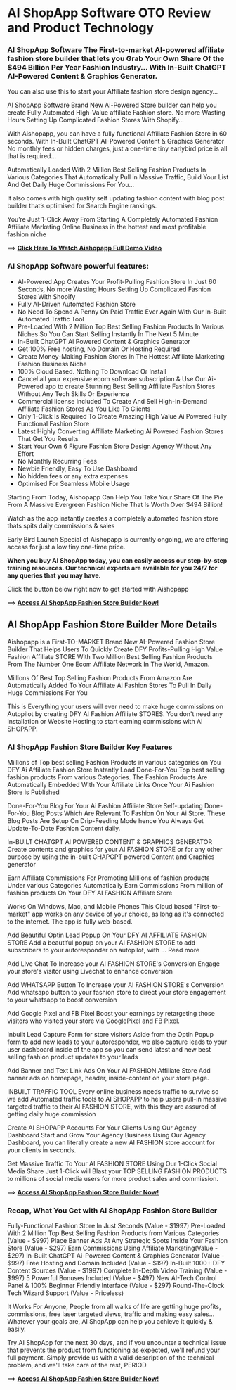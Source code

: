 # AI ShopApp Software OTO Review and Product Technology

### [AI ShopApp Software](https://jvupsell.com/2025/02/ai-shopapp-software-oto-review/) The First-to-market AI-powered affiliate fashion store builder that lets you Grab Your Own Share Of the $494 Billion Per Year Fashion Industry… With In-Built ChatGPT AI-Powered Content & Graphics Generator. 
You can also use this to start your Affiliate fashion store design agency…

AI ShopApp Software Brand New Ai-Powered Store builder can help you create Fully Automated High-Value affiliate Fashion store. No more Wasting Hours Setting Up Complicated Fashion Stores With Shopify…

With Aishopapp, you can have a fully functional Affiliate Fashion Store in 60 seconds. With In-Built ChatGPT AI-Powered Content & Graphics Generator
No monthly fees or hidden charges, just a one-time tiny earlybird price is all that is required… 

Automatically Loaded With 2 Million Best Selling Fashion Products In Various Categories That
Automatically Pull in Massive Traffic, Build Your List And Get Daily Huge Commissions For You…

It also comes with high quality self updating fashion content with blog post builder that’s optimised for Search Engine rankings.

You’re Just 1-Click Away From Starting A Completely Automated Fashion Affiliate Marketing Online Business in the hottest and most profitable fashion niche

==> [**Click Here To Watch Aishopapp Full Demo Video**](https://warriorplus.com/o2/a/k2j0xkb/0)

### AI ShopApp Software powerful features:

- Al-Powered App Creates Your Profit-Pulling Fashion Store In Just 60 Seconds, No more Wasting Hours Setting Up Complicated Fashion Stores With Shopify
- Fully AI-Driven Automated Fashion Store
- No Need To Spend A Penny On Paid Traffic Ever Again With Our In-Built Automated Traffic Tool
- Pre-Loaded With 2 Million Top Best Selling Fashion Products In Various Niches So You Can Start Selling Instantly In The Next 5 Minute
- In-Built ChatGPT Ai Powered Content & Graphics Generator
- Get 100% Free hosting, No Domain Or Hosting Required
- Create Money-Making Fashion Stores In The Hottest Affiliate Marketing Fashion Business Niche
- 100% Cloud Based. Nothing To Download Or Install
- Cancel all your expensive ecom software subscription & Use Our Ai-Powered app to create Stunning Best Selling Affiliate Fashion Stores Without Any Tech Skills Or Experience
- Commercial license included To Create And Sell High-In-Demand Affiliate Fashion Stores As You Like To Clients
- Only 1-Click Is Required To Create Amazing High Value Ai Powered Fully Functional Fashion Store
- Latest Highly Converting Affiliate Marketing Ai Powered Fashion Stores That Get You Results
- Start Your Own 6 Figure Fashion Store Design Agency Without Any Effort
- No Monthly Recurring Fees 
- Newbie Friendly, Easy To Use Dashboard
- No hidden fees or any extra expenses
- Optimised For Seamless Mobile Usage

Starting From Today, Aishopapp Can Help You Take Your Share Of The Pie From A Massive Evergreen Fashion Niche That Is Worth Over $494 Billion!

Watch as the app instantly creates a completely automated fashion store thats spits daily commissions & sales

Early Bird Launch Special of Aishopapp is currently ongoing, we are offering access for just a low tiny one-time price.

**When you buy AI ShopApp today, you can easily access our step-by-step training resources. Our technical experts are available for you 24/7 for any queries that you may have.**

Click the button below right now to get started with Aishopapp

==> [**Access AI ShopApp Fashion Store Builder Now!**](https://warriorplus.com/o2/a/k2j0xkb/0)


## AI ShopApp Fashion Store Builder More Details

Aishopapp is a First-TO-MARKET Brand New AI-Powered Fashion Store Builder That Helps Users To Quickly Create DFY Profits-Pulling High Value Fashion Affiliate STORE With Two Million Best Selling Fashion Products From The Number One Ecom Affiliate Network In The World, Amazon. 

Millions Of Best Top Selling Fashion Products From Amazon Are Automatically Added To Your Affiliate Ai Fashion Stores To Pull In Daily Huge Commissions For You

This is Everything your users will ever need to make huge commissions on Autopilot by creating DFY AI Fashion Affiliate STORES. You don't need any installation or Website Hosting to start earning commissions with AI SHOPAPP.

### AI ShopApp Fashion Store Builder Key Features

Millions of Top best selling Fashion Products in various categories on You DFY Ai Affiliate Fashion Store
Instantly Load Done-For-You Top best selling fashion products From various Categories. The Fashion Products Are Automatically Embedded With Your Affiliate Links Once Your Ai Fashion Store is Published

Done-For-You Blog For Your Ai Fashion Affiliate Store
Self-updating Done-For-You Blog Posts Which Are Relevant To Fashion On Your Ai Store. These Blog Posts Are Setup On Drip-Feeding Mode hence You Always Get Update-To-Date Fashion Content daily.

In-BUILT CHATGPT AI POWERED CONTENT & GRAPHICS GENERATOR
Create contents and graphics for your AI FASHION STORE or for any other purpose by using the in-built CHAPGPT powered Content and Graphics generator

Earn Affiliate Commissions For Promoting Millions of fashion products Under various Categories
Automatically Earn Commissions From million of fashion products On Your DFY AI FASHION Affiliate Store

Works On Windows, Mac, and Mobile Phones
This Cloud based "First-to-market" app works on any device of your choice, as long as it's connected to the internet. The app is fully web-based.

Add Beautiful Optin Lead Popup On Your DFY AI AFFILIATE FASHION STORE
Add a beautiful popup on your AI FASHION STORE to add subscribers to your autoresponder on autopilot, with ...
Read more

Add Live Chat To Increase your AI FASHION STORE's Conversion
Engage your store's visitor using Livechat to enhance conversion

Add WHATSAPP Button To Increase your AI FASHION STORE's Conversion
Add whatsapp button to your fashion store to direct your store engagement to your whatsapp to boost conversion

Add Google Pixel and FB Pixel
Boost your earnings by retargeting those visitors who visited your store via GooglePixel and FB Pixel.

Inbuilt Lead Capture Form for store visitors
Aside from the Optin Popup form to add new leads to your autoresponder, we also capture leads to your user dashboard inside of the app so you can send latest and new best selling fashion product updates to your leads

Add Banner and Text Link Ads On Your AI FASHION Affiliate Store
Add banner ads on homepage, header, inside-content on your store page.

INBUILT TRAFFIC TOOL
Every online business needs traffic to survive so we add Automated traffic tools to AI SHOPAPP to help users pull-in massive targeted traffic to their AI FASHION STORE, with this they are assured of getting daily huge commission

Create AI SHOPAPP Accounts For Your Clients Using Our Agency Dashboard
Start and Grow Your Agency Business Using Our Agency Dashboard, you can literally create a new AI FASHION store account for your clients in seconds.

Get Massive Traffic To Your AI FASHION STORE Using Our 1-Click Social Media Share
Just 1-Click will Blast your TOP SELLING FASHION PRODUCTS to millions of social media users for more product sales and commission.

==> [**Access AI ShopApp Fashion Store Builder Now!**](https://warriorplus.com/o2/a/k2j0xkb/0)


### Recap, What You Get with AI ShopApp Fashion Store Builder 
 
Fully-Functional Fashion Store In Just Seconds (Value - $1997)
Pre-Loaded With 2 Million Top Best Selling Fashion Products from Various Categories (Value - $997)
Place Banner Ads At Any Strategic Spots Inside Your Fashion Store (Value - $297)
Earn Commissions Using Affiliate Marketing(Value - $297)
In-Built ChatGPT Ai-Powered Content & Graphics Generator (Value - $997)
Free Hosting and Domain Included (Value - $197)
In-Built 1000+ DFY Content Sources (Value - $1997)
Complete In-Depth Video Training (Value - $997)
5 Powerful Bonuses Included (Value - $497)
New AI-Tech Control Panel & 100% Beginner Friendly Interface (Value - $297)
Round-The-Clock Tech Wizard Support (Value - Priceless)

It Works For Anyone, People from all walks of life are getting huge profits, commissions, free laser targeted views, traffic and making easy sales...
Whatever your goals are, AI ShopApp can help you achieve it quickly & easily.

Try AI ShopApp for the next 30 days, and if you encounter a technical issue that prevents the product from functioning as expected, we'll refund your full payment. Simply provide us with a valid description of the technical problem, and we'll take care of the rest, PERIOD.

==> [**Access AI ShopApp Fashion Store Builder Now!**](https://warriorplus.com/o2/a/k2j0xkb/0)
